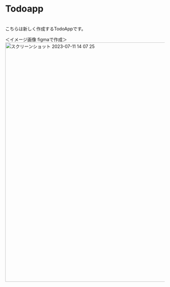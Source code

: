 # Todoapp
<br>
こちらは新しく作成するTodoAppです。<br>

＜イメージ画像 figmaで作成＞
<img width="759" alt="スクリーンショット 2023-07-11 14 07 25" src="https://github.com/kouta222/Todoapp/assets/124219242/4e7719ce-8725-4a30-a5a4-0d2eafe49845">

<br>

